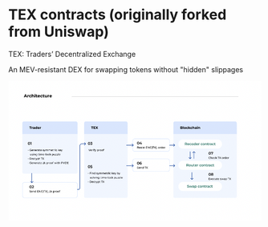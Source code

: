 # TEX contracts (originally forked from Uniswap)

TEX: Traders’ Decentralized Exchange

An MEV-resistant DEX for swapping tokens without "hidden" slippages

![](TEX_Architecture.png)
